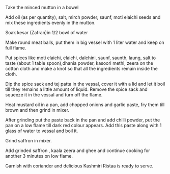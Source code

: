 Take the minced mutton in a bowel 

Add oil (as per quantity),  salt,  mirch powder, saunf, moti elaichi seeds and mix these ingredients evenly in the mutton.

Soak kesar (Zafran)in 1/2 bowl of water

Make round meat balls, put them in big vessel with 1 liter water and keep on full flame. 

Put spices like moti elaichi, elaichi, dalchini, saunf, saunth, laung, salt to taste (about 1 table spoon),dhania powder, kasoori methi, zeera on the cotton cloth and make a knot so that all the ingredients remain inside the cloth.

 Dip the spice sack and tej patta in the vessal, cover it with a lid and let it boil till they remains a little amount of liquid. Remove the spice sack and squeeze it in the vessal and turn off the flame.

Heat  mustard oil in a pan, add chopped onions and garlic paste, fry them till brown and then grind in mixer.

After grinding put the paste back in the pan and add chilli powder, put the pan on a low flame till dark red colour appears. Add this paste along with 1 glass of water to vessal and boil it.

Grind saffron in mixer.

Add grinded saffron , kaala zeera and ghee and continue cooking for another 3 minutes on low flame.

Garnish with coriander and delicious Kashmiri Ristaa is ready to serve.

